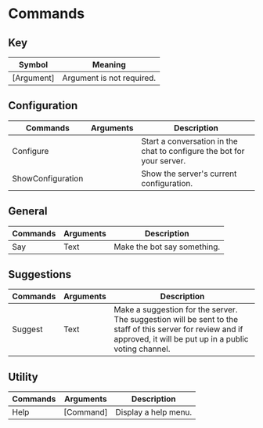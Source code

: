 # Commands

## Key 
| Symbol      | Meaning                        |
| ----------- | ------------------------------ |
| [Argument]  | Argument is not required.      |

## Configuration
| Commands          | Arguments | Description                                                            |
| ----------------- | --------- | ---------------------------------------------------------------------- |
| Configure         |           | Start a conversation in the chat to configure the bot for your server. |
| ShowConfiguration |           | Show the server's current configuration.                               |

## General
| Commands | Arguments | Description                 |
| -------- | --------- | --------------------------- |
| Say      | Text      | Make the bot say something. |

## Suggestions
| Commands | Arguments | Description                                                                                                                                                         |
| -------- | --------- | ------------------------------------------------------------------------------------------------------------------------------------------------------------------- |
| Suggest  | Text      | Make a suggestion for the server. The suggestion will be sent to the staff of this server for review and if approved, it will be put up in a public voting channel. |

## Utility
| Commands | Arguments | Description          |
| -------- | --------- | -------------------- |
| Help     | [Command] | Display a help menu. |

